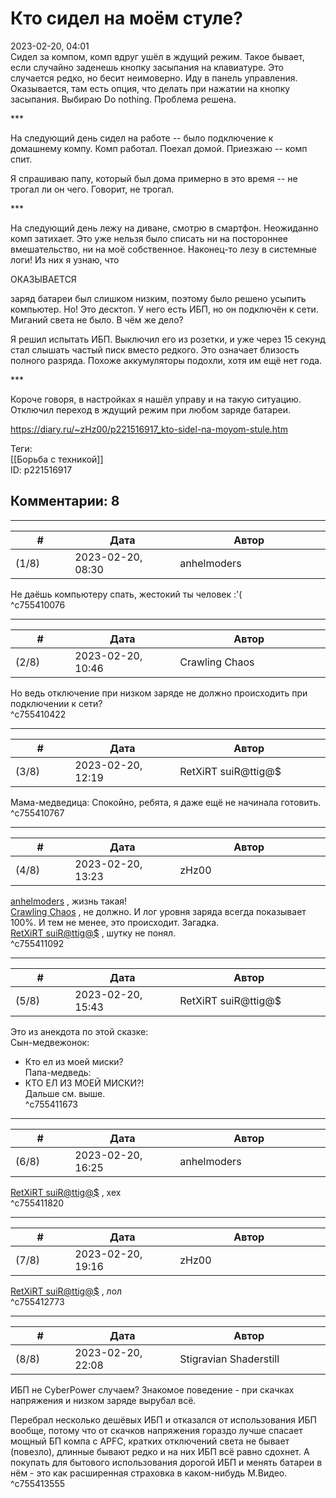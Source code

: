 Кто сидел на моём стуле?
========================

  
2023-02-20, 04:01  
 Сидел за компом, комп вдруг ушёл в ждущий режим. Такое бывает, если случайно заденешь кнопку засыпания на клавиатуре. Это случается редко, но бесит неимоверно. Иду в панель управления. Оказывается, там есть опция, что делать при нажатии на кнопку засыпания. Выбираю Do nothing. Проблема решена.   
   
 \*\*\*   
   
 На следующий день сидел на работе -- было подключение к домашнему компу. Комп работал. Поехал домой. Приезжаю -- комп спит.   
   
 Я спрашиваю папу, который был дома примерно в это время -- не трогал ли он чего. Говорит, не трогал.   
   
 \*\*\*   
   
 На следующий день лежу на диване, смотрю в смартфон. Неожиданно комп затихает. Это уже нельзя было списать ни на постороннее вмешательство, ни на моё собственное. Наконец-то лезу в системные логи! Из них я узнаю, что   
   
 ОКАЗЫВАЕТСЯ   
   
 заряд батареи был слишком низким, поэтому было решено усыпить компьютер. Но! Это десктоп. У него есть ИБП, но он подключён к сети. Миганий света не было. В чём же дело?   
   
 Я решил испытать ИБП. Выключил его из розетки, и уже через 15 секунд стал слышать частый писк вместо редкого. Это означает близость полного разряда. Похоже аккумуляторы подохли, хотя им ещё нет года.   
   
 \*\*\*   
   
 Короче говоря, в настройках я нашёл управу и на такую ситуацию. Отключил переход в ждущий режим при любом заряде батареи.   
  
<https://diary.ru/~zHz00/p221516917_kto-sidel-na-moyom-stule.htm>  
  
Теги:  
[[Борьба с техникой]]  
ID: p221516917  


Комментарии: 8
--------------

  


---



|         #         |              Дата              |                     Автор                     |           ID           |
| --- | --- | --- | --- |
| (1/8) | 2023-02-20, 08:30 | anhelmoders | c755410076 |

  
 Не даёшь компьютеру спать, жестокий ты человек :'(   
 ^c755410076

---



|         #         |              Дата              |                     Автор                     |           ID           |
| --- | --- | --- | --- |
| (2/8) | 2023-02-20, 10:46 | Crawling Chaos | c755410422 |

  
 Но ведь отключение при низком заряде не должно происходить при подключении к сети?   
 ^c755410422

---



|         #         |              Дата              |                     Автор                     |           ID           |
| --- | --- | --- | --- |
| (3/8) | 2023-02-20, 12:19 | RetXiRT suiR@ttig@$ | c755410767 |

  
 Мама-медведица: Спокойно, ребята, я даже ещё не начинала готовить.   
 ^c755410767

---



|         #         |              Дата              |                     Автор                     |           ID           |
| --- | --- | --- | --- |
| (4/8) | 2023-02-20, 13:23 | zHz00 | c755411092 |

  
  [anhelmoders](https://anhelmoders.diary.ru "No plans. Only wonders.")  , жизнь такая!   
  [Crawling Chaos](https://degozaru.diary.ru "Фундаментальная ошибка атрибуции")  , не должно. И лог уровня заряда всегда показывает 100%. И тем не менее, это происходит. Загадка.   
  [RetXiRT suiR@ttig@$](https://Hellspawn.diary.ru "Atomicautionuclear")  , шутку не понял.   
 ^c755411092

---



|         #         |              Дата              |                     Автор                     |           ID           |
| --- | --- | --- | --- |
| (5/8) | 2023-02-20, 15:43 | RetXiRT suiR@ttig@$ | c755411673 |

  
 Это из анекдота по этой сказке:   
 Сын-медвежонок:   
 - Кто ел из моей миски?   
 Папа-медведь:   
 - КТО ЕЛ ИЗ МОЕЙ МИСКИ?!   
 Дальше см. выше.   
 ^c755411673

---



|         #         |              Дата              |                     Автор                     |           ID           |
| --- | --- | --- | --- |
| (6/8) | 2023-02-20, 16:25 | anhelmoders | c755411820 |

  
  [RetXiRT suiR@ttig@$](https://Hellspawn.diary.ru "Atomicautionuclear")  , хех   
 ^c755411820

---



|         #         |              Дата              |                     Автор                     |           ID           |
| --- | --- | --- | --- |
| (7/8) | 2023-02-20, 19:16 | zHz00 | c755412773 |

  
  [RetXiRT suiR@ttig@$](https://Hellspawn.diary.ru "Atomicautionuclear")  , лол   
 ^c755412773

---



|         #         |              Дата              |                     Автор                     |           ID           |
| --- | --- | --- | --- |
| (8/8) | 2023-02-20, 22:08 | Stigravian Shaderstill | c755413555 |

  
 ИБП не CyberPower случаем? Знакомое поведение - при скачках напряжения и низком заряде вырубал всё.   
   
  Перебрал несколько дешёвых ИБП и отказался от использования ИБП вообще, потому что от скачков напряжения гораздо лучше спасает мощный БП компа с APFC, кратких отключений света не бывает (повезло), длинные бывают редко и на них ИБП всё равно сдохнет. А покупать для бытового использования дорогой ИБП и менять батареи в нём - это как расширенная страховка в каком-нибудь М.Видео.    
 ^c755413555
